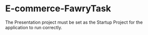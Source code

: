 # E-commerce-FawryTask
The Presentation project must be set as the Startup Project for the application to run correctly.

